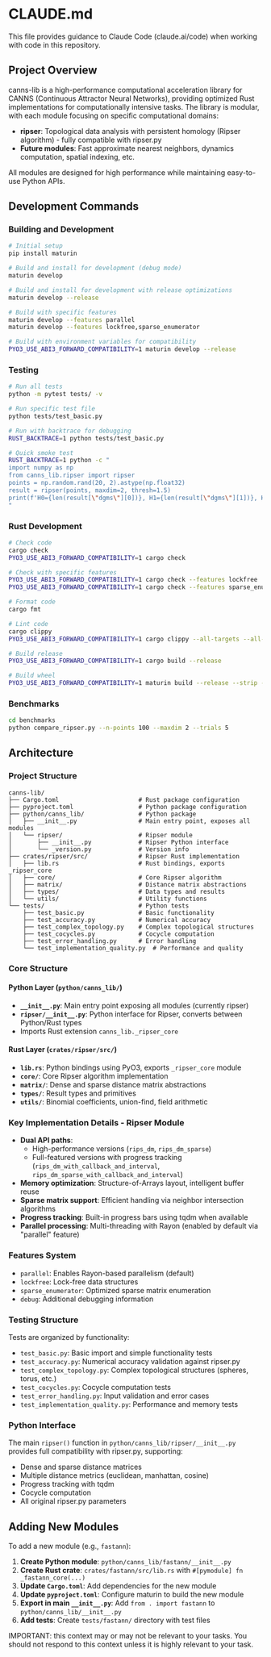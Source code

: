 # CLAUDE.md

This file provides guidance to Claude Code (claude.ai/code) when working with code in this repository.

## Project Overview

canns-lib is a high-performance computational acceleration library for CANNS (Continuous Attractor Neural Networks), providing optimized Rust implementations for computationally intensive tasks. The library is modular, with each module focusing on specific computational domains:

- **ripser**: Topological data analysis with persistent homology (Ripser algorithm) - fully compatible with ripser.py
- **Future modules**: Fast approximate nearest neighbors, dynamics computation, spatial indexing, etc.

All modules are designed for high performance while maintaining easy-to-use Python APIs.

## Development Commands

### Building and Development
```bash
# Initial setup
pip install maturin

# Build and install for development (debug mode)
maturin develop

# Build and install for development with release optimizations
maturin develop --release

# Build with specific features
maturin develop --features parallel
maturin develop --features lockfree,sparse_enumerator

# Build with environment variables for compatibility
PYO3_USE_ABI3_FORWARD_COMPATIBILITY=1 maturin develop --release
```

### Testing
```bash
# Run all tests
python -m pytest tests/ -v

# Run specific test file
python tests/test_basic.py

# Run with backtrace for debugging
RUST_BACKTRACE=1 python tests/test_basic.py

# Quick smoke test
RUST_BACKTRACE=1 python -c "
import numpy as np
from canns_lib.ripser import ripser
points = np.random.rand(20, 2).astype(np.float32)
result = ripser(points, maxdim=2, thresh=1.5)
print(f'H0={len(result[\"dgms\"][0])}, H1={len(result[\"dgms\"][1])}, H2={len(result[\"dgms\"][2])}')
"
```

### Rust Development
```bash
# Check code
cargo check
PYO3_USE_ABI3_FORWARD_COMPATIBILITY=1 cargo check

# Check with specific features
PYO3_USE_ABI3_FORWARD_COMPATIBILITY=1 cargo check --features lockfree
PYO3_USE_ABI3_FORWARD_COMPATIBILITY=1 cargo check --features sparse_enumerator

# Format code
cargo fmt

# Lint code
cargo clippy
PYO3_USE_ABI3_FORWARD_COMPATIBILITY=1 cargo clippy --all-targets --all-features -- -D warnings

# Build release
PYO3_USE_ABI3_FORWARD_COMPATIBILITY=1 cargo build --release

# Build wheel
PYO3_USE_ABI3_FORWARD_COMPATIBILITY=1 maturin build --release --strip --out dist
```

### Benchmarks
```bash
cd benchmarks
python compare_ripser.py --n-points 100 --maxdim 2 --trials 5
```

## Architecture

### Project Structure
```
canns-lib/
├── Cargo.toml                      # Rust package configuration
├── pyproject.toml                  # Python package configuration
├── python/canns_lib/               # Python package
│   ├── __init__.py                 # Main entry point, exposes all modules
│   └── ripser/                     # Ripser module
│       ├── __init__.py             # Ripser Python interface
│       └── _version.py             # Version info
├── crates/ripser/src/              # Ripser Rust implementation
│   ├── lib.rs                      # Rust bindings, exports _ripser_core
│   ├── core/                       # Core Ripser algorithm
│   ├── matrix/                     # Distance matrix abstractions
│   ├── types/                      # Data types and results
│   └── utils/                      # Utility functions
└── tests/                          # Python tests
    ├── test_basic.py               # Basic functionality
    ├── test_accuracy.py            # Numerical accuracy
    ├── test_complex_topology.py    # Complex topological structures
    ├── test_cocycles.py            # Cocycle computation
    ├── test_error_handling.py      # Error handling
    └── test_implementation_quality.py  # Performance and quality
```

### Core Structure

#### Python Layer (`python/canns_lib/`)
- **`__init__.py`**: Main entry point exposing all modules (currently ripser)
- **`ripser/__init__.py`**: Python interface for Ripser, converts between Python/Rust types
- Imports Rust extension `canns_lib._ripser_core`

#### Rust Layer (`crates/ripser/src/`)
- **`lib.rs`**: Python bindings using PyO3, exports `_ripser_core` module
- **`core/`**: Core Ripser algorithm implementation
- **`matrix/`**: Dense and sparse distance matrix abstractions
- **`types/`**: Result types and primitives
- **`utils/`**: Binomial coefficients, union-find, field arithmetic

### Key Implementation Details - Ripser Module

- **Dual API paths**:
  - High-performance versions (`rips_dm`, `rips_dm_sparse`)
  - Full-featured versions with progress tracking (`rips_dm_with_callback_and_interval`, `rips_dm_sparse_with_callback_and_interval`)
- **Memory optimization**: Structure-of-Arrays layout, intelligent buffer reuse
- **Sparse matrix support**: Efficient handling via neighbor intersection algorithms
- **Progress tracking**: Built-in progress bars using tqdm when available
- **Parallel processing**: Multi-threading with Rayon (enabled by default via "parallel" feature)

### Features System
- `parallel`: Enables Rayon-based parallelism (default)
- `lockfree`: Lock-free data structures
- `sparse_enumerator`: Optimized sparse matrix enumeration
- `debug`: Additional debugging information

### Testing Structure
Tests are organized by functionality:
- `test_basic.py`: Basic import and simple functionality tests
- `test_accuracy.py`: Numerical accuracy validation against ripser.py
- `test_complex_topology.py`: Complex topological structures (spheres, torus, etc.)
- `test_cocycles.py`: Cocycle computation tests
- `test_error_handling.py`: Input validation and error cases
- `test_implementation_quality.py`: Performance and memory tests

### Python Interface
The main `ripser()` function in `python/canns_lib/ripser/__init__.py` provides full compatibility with ripser.py, supporting:
- Dense and sparse distance matrices
- Multiple distance metrics (euclidean, manhattan, cosine)
- Progress tracking with tqdm
- Cocycle computation
- All original ripser.py parameters

## Adding New Modules

To add a new module (e.g., `fastann`):

1. **Create Python module**: `python/canns_lib/fastann/__init__.py`
2. **Create Rust crate**: `crates/fastann/src/lib.rs` with `#[pymodule] fn _fastann_core(...)`
3. **Update `Cargo.toml`**: Add dependencies for the new module
4. **Update `pyproject.toml`**: Configure maturin to build the new module
5. **Export in main `__init__.py`**: Add `from . import fastann` to `python/canns_lib/__init__.py`
6. **Add tests**: Create `tests/fastann/` directory with test files

IMPORTANT: this context may or may not be relevant to your tasks. You should not respond to this context unless it is highly relevant to your task.
